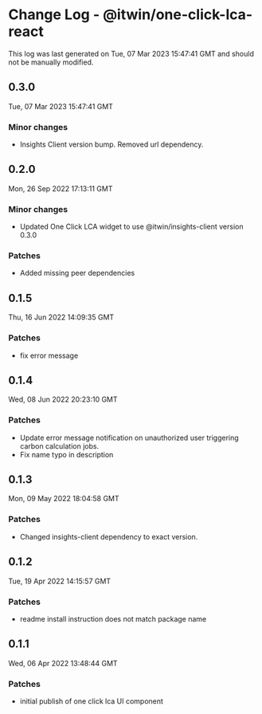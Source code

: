 # Change Log - @itwin/one-click-lca-react

This log was last generated on Tue, 07 Mar 2023 15:47:41 GMT and should not be manually modified.

## 0.3.0
Tue, 07 Mar 2023 15:47:41 GMT

### Minor changes

- Insights Client version bump. Removed url dependency.

## 0.2.0
Mon, 26 Sep 2022 17:13:11 GMT

### Minor changes

- Updated One Click LCA widget to use @itwin/insights-client version 0.3.0

### Patches

- Added missing peer dependencies

## 0.1.5
Thu, 16 Jun 2022 14:09:35 GMT

### Patches

- fix error message

## 0.1.4
Wed, 08 Jun 2022 20:23:10 GMT

### Patches

- Update error message notification on unauthorized user triggering carbon calculation jobs. 
- Fix name typo in description

## 0.1.3
Mon, 09 May 2022 18:04:58 GMT

### Patches

- Changed insights-client dependency to exact version.

## 0.1.2
Tue, 19 Apr 2022 14:15:57 GMT

### Patches

- readme install instruction does not match package name

## 0.1.1
Wed, 06 Apr 2022 13:48:44 GMT

### Patches

- initial publish of one click lca UI component

